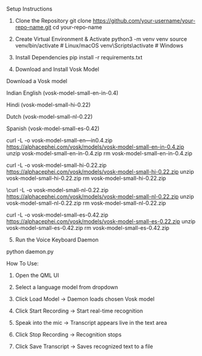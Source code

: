 Setup Instructions
1. Clone the Repository
git clone https://github.com/your-username/your-repo-name.git
cd your-repo-name

2. Create Virtual Environment & Activate
python3 -m venv venv
source venv/bin/activate   # Linux/macOS
venv\Scripts\activate      # Windows

3. Install Dependencies
pip install -r requirements.txt

4. Download and Install Vosk Model

Download a Vosk model 

  Indian English (vosk-model-small-en-in-0.4)

  Hindi (vosk-model-small-hi-0.22)

  Dutch (vosk-model-small-nl-0.22)

  Spanish (vosk-model-small-es-0.42)
  

curl -L -o vosk-model-small-en—in0.4.zip \
https://alphacephei.com/vosk/models/vosk-model-small-en-in-0.4.zip
unzip vosk-model-small-en-in-0.4.zip
rm vosk-model-small-en-in-0.4.zip

curl -L -o vosk-model-small-hi-0.22.zip \
https://alphacephei.com/vosk/models/vosk-model-small-hi-0.22.zip
unzip vosk-model-small-hi-0.22.zip
rm vosk-model-small-hi-0.22.zip

\curl -L -o vosk-model-small-nl-0.22.zip \
https://alphacephei.com/vosk/models/vosk-model-small-nl-0.22.zip
unzip vosk-model-small-nl-0.22.zip
rm vosk-model-small-nl-0.22.zip

curl -L -o vosk-model-small-es-0.42.zip \
https://alphacephei.com/vosk/models/vosk-model-small-es-0.22.zip
unzip vosk-model-small-es-0.42.zip
rm vosk-model-small-es-0.42.zip



5. Run the Voice Keyboard Daemon
   
python daemon.py

How To Use:
1.	Open the QML UI
     
2.	Select a language model from dropdown

3.	Click Load Model → Daemon loads chosen Vosk model

4.	Click Start Recording → Start real-time recognition

5.	Speak into the mic → Transcript appears live in the text area

6.	Click Stop Recording → Recognition stops

7.	Click Save Transcript → Saves recognized text to a file

